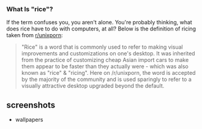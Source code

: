 ### What Is "rice"?

If the term confuses you, you aren't alone. You're probably thinking, what does rice have to do with computers, at all? Below is the definition of ricing taken from [r/unixporn](https://www.reddit.com/r/unixporn/):

> "Rice" is a word that is commonly used to refer to making visual improvements and customizations on one's desktop. It was inherited from the practice of customizing cheap Asian import cars to make them appear to be faster than they actually were - which was also known as "rice" & "ricing". Here on /r/unixporn, the word is accepted by the majority of the community and is used sparingly to refer to a visually attractive desktop upgraded beyond the default.

## screenshots
* wallpapers
